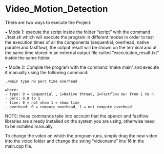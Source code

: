 # Video_Motion_Detection


There are two ways to execute the Project:
 
  • Mode 1: execute the script inside the folder “script” with the command ./test.sh which will execute the program in different modes in order to test the         execution times of all the components (sequential, overhead, native parallel and fastflow), the output result will be shown on the terminal and at the same time stored in an external output file called “executution_result.txt” inside the same folder.

  • Mode 2: Compile the program with the command 'make main' and execute it manually using the following command:

    ./main type nw perc time overhead

    where:
    - type: 0 = Sequential , 1=Native thread, 2=Fastflow nw: from 1 to n
    - perc: 0.0 to 1
    - time: 0 = not show 1 = show time
    - overhead: 0 = compute overhead, 1 = not compute overhead
    
    
NOTE: these commands take into account that the opencv and fastflow libraries are already installed on the system you are using, otherwise need to be installed manually.

To change the video on which the program runs, simply drag the new video into the video folder and change the string “videoname” line 16 in the main.cpp file.
